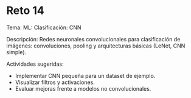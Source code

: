# Reto 14

Tema: ML: Clasificación: CNN

Descripción: Redes neuronales convolucionales para clasificación de imágenes: convoluciones, pooling y arquitecturas básicas (LeNet, CNN simple).

Actividades sugeridas:
- Implementar CNN pequeña para un dataset de ejemplo.
- Visualizar filtros y activaciones.
- Evaluar mejoras frente a modelos no convolucionales.